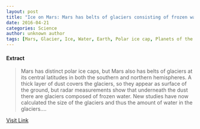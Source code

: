 ```yaml
---
layout: post
title: "Ice on Mars: Mars has belts of glaciers consisting of frozen water"
date: 2016-04-21
categories: Science
author: unknown author
tags: [Mars, Glacier, Ice, Water, Earth, Polar ice cap, Planets of the Solar System, Planetary science, Earth sciences, Outer space, Physical geography, Solar System]
---
```





#### Extract
>Mars has distinct polar ice caps, but Mars also has belts of glaciers at its central latitudes in both the southern and northern hemispheres. A thick layer of dust covers the glaciers, so they appear as surface of the ground, but radar measurements show that underneath the dust there are glaciers composed of frozen water. New studies have now calculated the size of the glaciers and thus the amount of water in the glaciers....



[Visit Link](http://feeds.sciencedaily.com/~r/sciencedaily/~3/f71u2wZVLfY/150408102701.htm)


